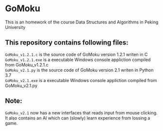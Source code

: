 # GoMoku
This is an homework of the course Data Structures and Algorithms in Peking University
  
## This repository contains following files:  
  `GoMoku_v1.2.1.c` is the source code of GoMoku version 1.2.1 writen in C <br>
  `GoMoku_v1.2.1.exe` is a executable Windows console appliction compiled from GoMoku_v1.2.1.c <br>
  `GoMoku_v2.1.py` is the source code of GoMoku version 2.1 writen in Python 3.7 <br>
  `GoMoku_v2.1.exe` is a executable Windows console appliction compiled from GoMoku_v2.1.py <br>
  
## Note:
  `GoMoku_v2.1` now has a new interfaces that reads input from mouse clicking. It also contains an AI which can (slowly) learn experience from lossing a game. <br>
